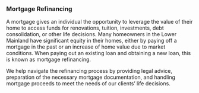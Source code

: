 ### Mortgage Refinancing

A mortgage gives an individual the opportunity to leverage the value of their home to access funds for
renovations, tuition, investments, debt consolidation, or other life decisions.
Many homeowners in the Lower Mainland have significant equity in their homes, either by paying off a mortgage in the past or an
increase of home value due to market conditions. When paying out an existing loan and obtaining a new
loan, this is known as mortgage refinancing.

We help navigate the refinancing process by providing legal advice, preparation of the necessary
mortgage documentation, and handling mortgage proceeds to meet the needs of our clients’ life decisions.

